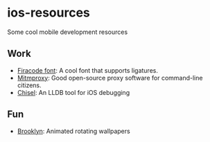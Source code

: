 # ios-resources
Some cool mobile development resources

## Work
* [Firacode font](https://github.com/tonsky/FiraCode): A cool font that supports ligatures.
* [Mitmproxy](https://mitmproxy.org/): Good open-source proxy software for command-line citizens.
* [Chisel](https://github.com/facebook/chisel): An LLDB tool for iOS debugging 

## Fun
* [Brooklyn](https://github.com/pedrommcarrasco/Brooklyn): Animated rotating wallpapers

